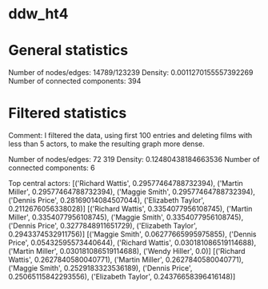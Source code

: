# ddw_ht4

# General statistics

Number of nodes/edges:  14789/123239
Density:  0.0011270155557392269
Number of connected components:  394

# Filtered statistics

Comment: I filtered the data, using first 100 entries and deleting films with less than 5 actors, to make the resulting graph more dense.

Number of nodes/edges:  72 319
Density:  0.12480438184663536
Number of connected components:  6

Top central actors:
[('Richard Wattis', 0.29577464788732394), ('Martin Miller', 0.29577464788732394), ('Maggie Smith', 0.29577464788732394), ('Dennis Price', 0.28169014084507044), ('Elizabeth Taylor', 0.2112676056338028)]
[('Richard Wattis', 0.3354077956108745), ('Martin Miller', 0.3354077956108745), ('Maggie Smith', 0.3354077956108745), ('Dennis Price', 0.3277848911651729), ('Elizabeth Taylor', 0.2943374532911756)]
[('Maggie Smith', 0.06277665995975855), ('Dennis Price', 0.05432595573440644), ('Richard Wattis', 0.030181086519114688), ('Martin Miller', 0.030181086519114688), ('Wendy Hiller', 0.0)]
[('Richard Wattis', 0.2627840580040771), ('Martin Miller', 0.2627840580040771), ('Maggie Smith', 0.2529183323536189), ('Dennis Price', 0.25065115842293556), ('Elizabeth Taylor', 0.24376658396416148)]
